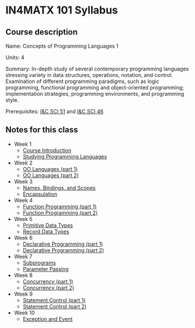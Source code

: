 # IN4MATX 101 Syllabus

## Course description

Name: Concepts of Programming Languages 1

Units: 4

Summary: In-depth study of several contemporary programming languages stressing variety in data structures, operations, notation, and control. Examination of different programming paradigms, such as logic programming, functional programming and object-oriented programming; implementation strategies, programming environments, and programming style.

Prerequisites: [I&C SCI 51](../../fall-2020/ics-51/syllabus.md) and [I&C SCI 46](../../winter-2021/ics-46/syllabus.md)

## Notes for this class

- Week 1
    - [Course Introduction](./week1/ccourse-intro.md)
    - [Studying Programming Languages](./week1/studying-programing-languages.md)
- Week 2 
    - [OO Languages (part 1)](./week2/object-oriented-languages-part-1.md)
    - [OO Languages (part 2)](./week2/object-oriented-languages-part-2.md)
- Week 3
    - [Names, Bindings, and Scopes](./week3/names-bindings-and-scopes.md)
    - [Encapsulation](./week3/encapsulation.md)
- Week 4 
    - [Function Programming (part 1)](./week4/functional-programming-part-1.md)
    - [Function Programming (part 2)](./week4/functional-programming-part-2.md)
- Week 5
    - [Primitive Data Types](./week5/primitive-data-types.md)
    - [Record Data Types](./week5/record-data-types.md)
- Week 6 
    - [Declarative Programming (part 1)](./week6/declarative-programming-part-1.md)
    - [Declarative Programming (part 2)](./week6/declarative-programming-part-2.md)
- Week 7
    - [Subprograms](./week7/subprograms.md)
    - [Parameter Passing](./week7/parameter-passing.md)
- Week 8
    - [Concurrency (part 1)](./week8/concurrency-part-1.md)
    - [Concurrency (part 2)](./week8/concurrency-part-2.md)
- Week 9
    - [Statement Control (part 1)](./week9/statement-control-part-1.md)
    - [Statement Control (part 2)](./week9/statement-control-part-2.md)
- Week 10 
    - [Exception and Event](./week10/exceptions-and-events.md)
